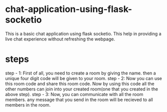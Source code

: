 # chat-application-using-flask-socketio

This is a basic chat application using flask socketio. This help in providing a live chat experience without refreshing the webpage. 

# steps
step - 1: First of all, you need to create a room by giving the name. then a unique four digit code will be given to your room. 
step - 2: Now you can use this room code and share this room code. Now by using this code all the other numbers can join into your created room(one that you created in the above step). 
step - 3: Now, you can communicate with all the room members. any message that you send in the room will be recieved to all members in the room.
